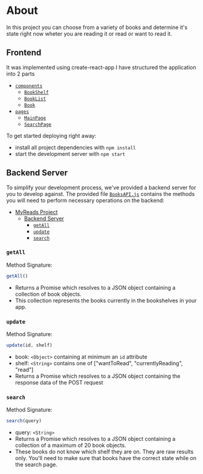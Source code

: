 # About
In this project you can choose from a variety of books and determine it's state right now wheter you are reading it or read or want to read it.


## Frontend 
It was implemented using create-react-app
I have structured the application into 2 parts
  - [`components`](#components)
    - [`BookShelf`](#BookShelf)
    - [`BookList`](#BookList)
    - [`Book`](#Book)
  - [`pages`](#pages)
    - [`MainPage`](#MainPage)
    - [`SearchPage`](#SearchPage)
    

To get started deploying right away:

* install all project dependencies with `npm install`
* start the development server with `npm start`

## Backend Server

To simplify your development process, we've provided a backend server for you to develop against. The provided file [`BooksAPI.js`](src/BooksAPI.js) contains the methods you will need to perform necessary operations on the backend:

- [MyReads Project](#myreads-project)
  - [Backend Server](#backend-server)
    - [`getAll`](#getall)
    - [`update`](#update)
    - [`search`](#search)

### `getAll`

Method Signature:

```js
getAll()
```

* Returns a Promise which resolves to a JSON object containing a collection of book objects.
* This collection represents the books currently in the bookshelves in your app.

### `update`

Method Signature:

```js
update(id, shelf)
```

* book: `<Object>` containing at minimum an `id` attribute
* shelf: `<String>` contains one of ["wantToRead", "currentlyReading", "read"]  
* Returns a Promise which resolves to a JSON object containing the response data of the POST request

### `search`

Method Signature:

```js
search(query)
```

* query: `<String>`
* Returns a Promise which resolves to a JSON object containing a collection of a maximum of 20 book objects.
* These books do not know which shelf they are on. They are raw results only. You'll need to make sure that books have the correct state while on the search page.

